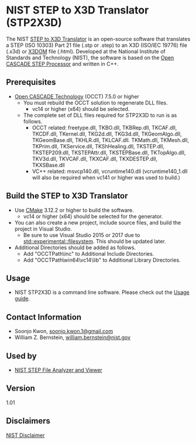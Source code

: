 # NIST STEP to X3D Translator (STP2X3D)
The NIST [STEP to X3D Translator](https://www.nist.gov/services-resources/software/step-x3d-translator) is an open-source software that translates a STEP (ISO 10303) Part 21 file (.stp or .step) to an X3D (ISO/IEC 19776) file (.x3d) or [X3DOM](https://www.x3dom.org/) file (.html). Developed at the National Institute of Standards and Technology (NIST), the software is based on the [Open CASCADE STEP Processor](https://dev.opencascade.org/doc/overview/html/occt_user_guides__step.html) and written in C++.  
## Prerequisites
- [Open CASCADE Technology](https://www.opencascade.com/content/latest-release) (OCCT) 7.5.0 or higher
  - You must rebuild the OCCT solution to regenerate DLL files.
    - vc14 or higher (x64) should be selected.
  - The complete set of DLL files required for STP2X3D to run is as follows.
    - OCCT related: freetype.dll, TKBO.dll, TKBRep.dll, TKCAF.dll, TKCDF.dll, TKernel.dll, TKG2d.dll, TKG3d.dll, TKGeomAlgo.dll, TKGeomBase.dll, TKHLR.dll, TKLCAF.dll. TKMath.dll, TKMesh.dll, TKPrim.dll, TKService.dll, TKShHealing.dll, TKSTEP.dll, TKSTEP209.dll, TKSTEPAttr.dll, TKSTEPBase.dll, TKTopAlgo.dll, TKV3d.dll, TKVCAF.dll, TKXCAF.dll, TKXDESTEP.dll, TKXSBase.dll
    - VC++ related: msvcp140.dll, vcruntime140.dll (vcruntime140_1.dll will also be required when vc141 or higher was used to build.)
## Build the STEP to X3D Translator
- Use [CMake](https://cmake.org/) 3.12.2 or higher to build the software.
  - vc14 or higher (x64) should be selected for the generator.
- You can also create a new project, include source files, and build the project in Visual Studio.
  - Be sure to use Visual Studio 2015 or 2017 due to [std::experimental::filesystem](https://docs.microsoft.com/en-us/cpp/standard-library/filesystem?view=msvc-150). This should be updated later.
- Additional Directories should be added as follows.
  - Add "OCCTPath\inc" to Additional Include Directories.
  - Add "OCCTPath\win64\vc14\lib" to Additional Library Directories.
## Usage
- NIST STP2X3D is a command line software. Please check out the [Usage guide](USAGE.md).
## Contact Information
- Soonjo Kwon, soonjo.kwon.1@gmail.com
- William Z. Bernstein, william.bernstein@nist.gov
## Used by
- [NIST STEP File Analyzer and Viewer](https://www.nist.gov/services-resources/software/step-file-analyzer-and-viewer)
## Version
1.01
## Disclaimers
[NIST Disclaimer](https://www.nist.gov/disclaimer)
